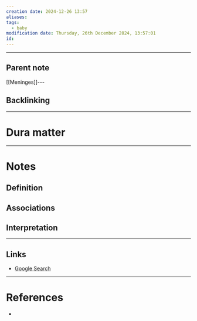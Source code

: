 ```yaml
---
creation date: 2024-12-26 13:57
aliases: 
tags:
  - baby
modification date: Thursday, 26th December 2024, 13:57:01
id:
---
```

---

## Parent note
[[Meninges]]---
## Backlinking


---
# Dura matter


---
# Notes

## Definition

## Associations

## Interpretation

---
## Links
- [Google Search](https://www.google.com/search?q=Dura+matter)

---
# References
+ 